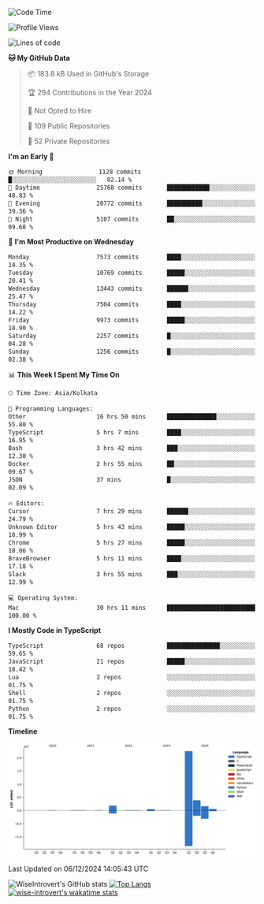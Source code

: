 <!--START_SECTION:waka-->
![Code Time](http://img.shields.io/badge/Code%20Time-1%2C932%20hrs%2053%20mins-blue)

![Profile Views](http://img.shields.io/badge/Profile%20Views-0-blue)

![Lines of code](https://img.shields.io/badge/From%20Hello%20World%20I%27ve%20Written-31.5%20million%20lines%20of%20code-blue)

**🐱 My GitHub Data** 

> 📦 183.8 kB Used in GitHub's Storage 
 > 
> 🏆 294 Contributions in the Year 2024
 > 
> 🚫 Not Opted to Hire
 > 
> 📜 109 Public Repositories 
 > 
> 🔑 52 Private Repositories 
 > 
**I'm an Early 🐤** 

```text
🌞 Morning                1128 commits        █░░░░░░░░░░░░░░░░░░░░░░░░   02.14 % 
🌆 Daytime                25768 commits       ████████████░░░░░░░░░░░░░   48.83 % 
🌃 Evening                20772 commits       ██████████░░░░░░░░░░░░░░░   39.36 % 
🌙 Night                  5107 commits        ██░░░░░░░░░░░░░░░░░░░░░░░   09.68 % 
```
📅 **I'm Most Productive on Wednesday** 

```text
Monday                   7573 commits        ████░░░░░░░░░░░░░░░░░░░░░   14.35 % 
Tuesday                  10769 commits       █████░░░░░░░░░░░░░░░░░░░░   20.41 % 
Wednesday                13443 commits       ██████░░░░░░░░░░░░░░░░░░░   25.47 % 
Thursday                 7504 commits        ████░░░░░░░░░░░░░░░░░░░░░   14.22 % 
Friday                   9973 commits        █████░░░░░░░░░░░░░░░░░░░░   18.90 % 
Saturday                 2257 commits        █░░░░░░░░░░░░░░░░░░░░░░░░   04.28 % 
Sunday                   1256 commits        █░░░░░░░░░░░░░░░░░░░░░░░░   02.38 % 
```


📊 **This Week I Spent My Time On** 

```text
🕑︎ Time Zone: Asia/Kolkata

💬 Programming Languages: 
Other                    16 hrs 50 mins      ██████████████░░░░░░░░░░░   55.80 % 
TypeScript               5 hrs 7 mins        ████░░░░░░░░░░░░░░░░░░░░░   16.95 % 
Bash                     3 hrs 42 mins       ███░░░░░░░░░░░░░░░░░░░░░░   12.30 % 
Docker                   2 hrs 55 mins       ██░░░░░░░░░░░░░░░░░░░░░░░   09.67 % 
JSON                     37 mins             █░░░░░░░░░░░░░░░░░░░░░░░░   02.09 % 

🔥 Editors: 
Cursor                   7 hrs 29 mins       ██████░░░░░░░░░░░░░░░░░░░   24.79 % 
Unknown Editor           5 hrs 43 mins       █████░░░░░░░░░░░░░░░░░░░░   18.99 % 
Chrome                   5 hrs 27 mins       █████░░░░░░░░░░░░░░░░░░░░   18.06 % 
BraveBrowser             5 hrs 11 mins       ████░░░░░░░░░░░░░░░░░░░░░   17.18 % 
Slack                    3 hrs 55 mins       ███░░░░░░░░░░░░░░░░░░░░░░   12.99 % 

💻 Operating System: 
Mac                      30 hrs 11 mins      █████████████████████████   100.00 % 
```

**I Mostly Code in TypeScript** 

```text
TypeScript               68 repos            ███████████████░░░░░░░░░░   59.65 % 
JavaScript               21 repos            █████░░░░░░░░░░░░░░░░░░░░   18.42 % 
Lua                      2 repos             ░░░░░░░░░░░░░░░░░░░░░░░░░   01.75 % 
Shell                    2 repos             ░░░░░░░░░░░░░░░░░░░░░░░░░   01.75 % 
Python                   2 repos             ░░░░░░░░░░░░░░░░░░░░░░░░░   01.75 % 
```



**Timeline**

![Lines of Code chart](https://raw.githubusercontent.com/wise-introvert/wise-introvert/master/assets/bar_graph.png)


 Last Updated on 06/12/2024 14:05:43 UTC
<!--END_SECTION:waka-->

![WiseIntrovert's GitHub stats](https://github-readme-stats.vercel.app/api?username=wise-introvert&count_private=true&show_icons=true)
[![Top Langs](https://github-readme-stats.vercel.app/api/top-langs/?username=wise-introvert&langs_count=10)](https://github.com/anuraghazra/github-readme-stats)
[![wise-introvert's wakatime stats](https://github-readme-stats.vercel.app/api/wakatime?username=wiseintrovert)](https://github.com/anuraghazra/github-readme-stats)
